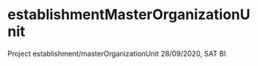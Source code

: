 # establishmentMasterOrganizationUnit
Project establishment/masterOrganizationUnit 28/09/2020, SAT BI
